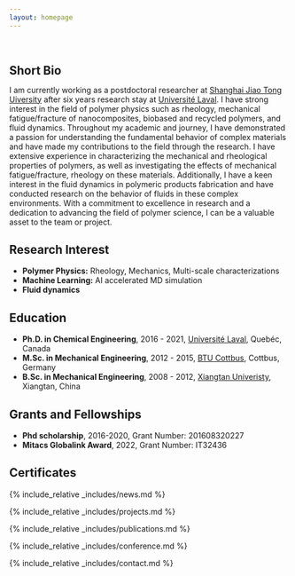 ```yaml
---
layout: homepage
---
```


<h1 id="about-me"></h1>

<h2 style="margin: 60px 0px 10px;">Short Bio</h2>

I am currently working as a postdoctoral researcher at [Shanghai Jiao Tong Uiversity](https://www.sjtu.cn/) after six years research stay at [Université Laval](https://www.ulaval.ca/en). I have strong interest in the field of polymer physics such as rheology, mechanical fatigue/fracture of nanocomposites, biobased and recycled polymers, and fluid dynamics. Throughout my academic and journey, I have demonstrated a passion for understanding the fundamental behavior of complex materials and have made my contributions to the field through the research. I have extensive experience in characterizing the mechanical and rheological properties of polymers, as well as investigating the effects of mechanical fatigue/fracture, rheology on these materials. Additionally, I have a keen interest in the fluid dynamics in polymeric products fabrication and have conducted research on the behavior of fluids in these complex environments. With a commitment to excellence in research and a dedication to advancing the field of polymer science, I can be a valuable asset to the team or project.

## Research Interest

- **Polymer Physics:** Rheology, Mechanics, Multi-scale characterizations
- **Machine Learning:** AI accelerated MD simulation
- **Fluid dynamics**

## Education
- **Ph.D. in Chemical Engineering**, 2016 - 2021, [Université Laval](https://www.ulaval.ca/en), Quebéc, Canada
- **M.Sc. in Mechanical Engineering**, 2012 - 2015, [BTU Cottbus](https://www.b-tu.de/en/), Cottbus, Germany
- **B.Sc. in Mechanical Engineering**, 2008 - 2012, [Xiangtan Univeristy](https://www.xtu.edu.cn), Xiangtan, China

## Grants and Fellowships
- **Phd scholarship**, 2016-2020, Grant Number: 201608320227
- **Mitacs Globalink Award**, 2022, Grant Number: IT32436


## Certificates

<div data-iframe-width="150" data-iframe-height="270" data-share-badge-id="343635de-7d0f-43ea-922d-432566a4b1e5" data-share-badge-host="https://www.credly.com"></div>
<script type="text/javascript" async src="//cdn.credly.com/assets/utilities/embed.js"></script>

{% include_relative _includes/news.md %}

{% include_relative _includes/projects.md %}

{% include_relative _includes/publications.md %}

{% include_relative _includes/conference.md %}

{% include_relative _includes/contact.md %}
